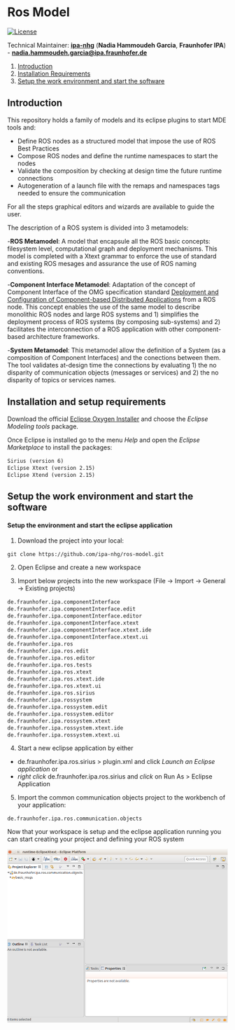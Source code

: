 # Ros Model

[![License](https://img.shields.io/badge/License-BSD%203--Clause-blue.svg)](https://opensource.org/licenses/BSD-3-Clause)

Technical Maintainer: [**ipa-nhg**](https://github.com/ipa-nhg/) (**Nadia Hammoudeh Garcia**, **Fraunhofer IPA**) - **nadia.hammoudeh.garcia@ipa.fraunhofer.de**

1. <a href="#1--intro">Introduction</a>
2. <a href="#2--installation-requirements">Installation Requirements</a>
3. <a href="#3--start">Setup the work environment and start the software</a>


## Introduction <a id="1--intro"/>

This repository holds a family of models and its eclipse plugins to start MDE tools and:
- Define ROS nodes as a structured model that impose the use of ROS Best Practices
- Compose ROS nodes and define the runtime namespaces to start the nodes
- Validate the composition by checking at design time the future runtime connections
- Autogeneration of a launch file with the remaps and namespaces tags needed to ensure the communication

For all the steps graphical editors and wizards are available to guide the user.

The description of a ROS system is divided into 3 metamodels:

-**ROS Metamodel**: A model that encapsule all the ROS basic concepts: filesystem level, computational graph and deployment mechanisms. This model is completed with a Xtext grammar to enforce the use of standard and existing ROS mesages and assurance the use of ROS naming conventions. 

-**Component Interface Metamodel**: Adaptation of the concept of Component Interface of the OMG specification standard [Deployment and Configuration of Component-based Distributed Applications](https://www.omg.org/spec/DEPL/About-DEPL/) from a ROS node. This concept enables the use of the same model to describe monolithic ROS nodes and large ROS systems and 1) simplifies the deployment process of ROS systems (by composing sub-systems) and 2) facilitates the interconnection of a ROS application with other component-based architecture frameworks.


-**System Metamodel**: This metamodel allow the definition of a System (as a composition of Component Interfaces) and the conections between them. The tool validates at-design time the connections by evaluating 1) the no disparity of communication objects (messages or services) and 2) the no disparity of topics or services names.


## Installation and setup requirements <a id="2--installation-requirements"/>

Download the official [Eclipse Oxygen Installer](https://www.eclipse.org/downloads/download.php?file=/oomph/epp/oxygen/R2/eclipse-inst-linux64.tar.gz) and choose the *Eclipse Modeling tools* package.

Once Eclipse is installed go to the menu *Help* and open the *Eclipse Marketplace* to install the packages:
```
Sirius (version 6)
Eclipse Xtext (version 2.15)
Eclipse Xtend (version 2.15)
```

## Setup the work environment and start the software <a id="3--start"/>

#### Setup the environment and start the eclipse application

1.  Download the project into your local:
```
git clone https://github.com/ipa-nhg/ros-model.git
```
2. Open Eclipse and create a new workspace

3. Import below projects into the new workspace (File -> Import -> General -> Existing projects)

```
de.fraunhofer.ipa.componentInterface
de.fraunhofer.ipa.componentInterface.edit
de.fraunhofer.ipa.componentInterface.editor
de.fraunhofer.ipa.componentInterface.xtext
de.fraunhofer.ipa.componentInterface.xtext.ide
de.fraunhofer.ipa.componentInterface.xtext.ui
de.fraunhofer.ipa.ros
de.fraunhofer.ipa.ros.edit
de.fraunhofer.ipa.ros.editor
de.fraunhofer.ipa.ros.tests
de.fraunhofer.ipa.ros.xtext
de.fraunhofer.ipa.ros.xtext.ide
de.fraunhofer.ipa.ros.xtext.ui
de.fraunhofer.ipa.ros.sirius
de.fraunhofer.ipa.rossystem
de.fraunhofer.ipa.rossystem.edit
de.fraunhofer.ipa.rossystem.editor
de.fraunhofer.ipa.rossystem.xtext
de.fraunhofer.ipa.rossystem.xtext.ide
de.fraunhofer.ipa.rossystem.xtext.ui

```
4. Start a new eclipse application by either
* de.fraunhofer.ipa.ros.sirius > plugin.xml and click *Launch an Eclipse application* or 
* *right click* de.fraunhofer.ipa.ros.sirius and *click* on Run As > Eclipse Application

5. Import the common communication objects project to the workbench of your application:
```
de.fraunhofer.ipa.ros.communication.objects
```

Now that your workspace is setup and the eclipse application running you can start creating your project and defining your ROS system

![alt text](images/eclipse_app_empty.png)

